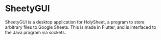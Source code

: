 # SheetyGUI

SheetyGUI is a desktop application for HolySheet, a program to store arbitrary files to Google Sheets. This is made in Flutter, and is interfaced to the Java program via sockets.